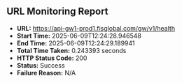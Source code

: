 ## URL Monitoring Report

- **URL:** https://api-gw1-prod1.fisglobal.com/gw/v1/health
- **Start Time:** 2025-06-09T12:24:28.946548
- **End Time:** 2025-06-09T12:24:29.189941
- **Total Time Taken:** 0.243393 seconds
- **HTTP Status Code:** 200
- **Status:** Success
- **Failure Reason:** N/A
